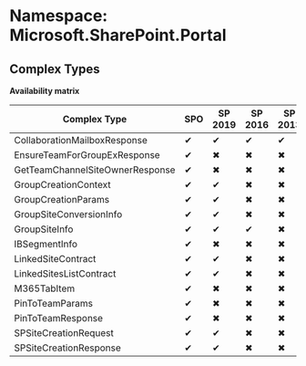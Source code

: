 # Namespace: Microsoft.SharePoint.Portal

## Complex Types

**Availability matrix**

Complex Type | SPO | SP 2019 | SP 2016 | SP 2013
----------|-----|---------|---------|--------
CollaborationMailboxResponse | ✔ | ✔ | ✔ | ✔
EnsureTeamForGroupExResponse | ✔ | ✖ | ✖ | ✖
GetTeamChannelSiteOwnerResponse | ✔ | ✖ | ✖ | ✖
GroupCreationContext | ✔ | ✔ | ✖ | ✖
GroupCreationParams | ✔ | ✔ | ✖ | ✖
GroupSiteConversionInfo | ✔ | ✔ | ✖ | ✖
GroupSiteInfo | ✔ | ✔ | ✔ | ✖
IBSegmentInfo | ✔ | ✖ | ✖ | ✖
LinkedSiteContract | ✔ | ✔ | ✖ | ✖
LinkedSitesListContract | ✔ | ✔ | ✖ | ✖
M365TabItem | ✔ | ✖ | ✖ | ✖
PinToTeamParams | ✔ | ✖ | ✖ | ✖
PinToTeamResponse | ✔ | ✖ | ✖ | ✖
SPSiteCreationRequest | ✔ | ✔ | ✖ | ✖
SPSiteCreationResponse | ✔ | ✔ | ✖ | ✖
